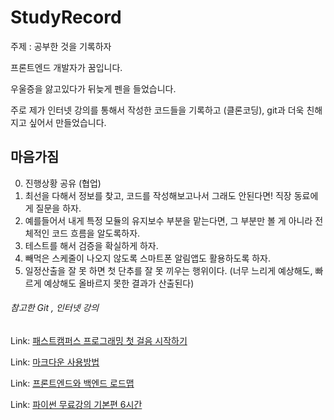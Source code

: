 # StudyRecord
주제 : 공부한 것을 기록하자


프론트엔드 개발자가 꿈입니다.

우울증을 앓고있다가 뒤늦게 펜을 들었습니다.

주로 제가 인터넷 강의를 통해서 작성한 코드들을 기록하고 (클론코딩), git과 더욱 친해지고 싶어서 만들었습니다.


## 마음가짐
0. 진행상황 공유 (협업)
1. 최선을 다해서 정보를 찾고, 코드를 작성해보고나서 그래도 안된다면! 직장 동료에게 질문을 하자.
2. 예를들어서 내게 특정 모듈의 유지보수 부분을 맡는다면, 그 부분만 볼 게 아니라 전체적인 코드 흐름을 알도록하자.
3. 테스트를 해서 검증을 확실하게 하자.
4. 빼먹은 스케줄이 나오지 않도록 스마트폰 알림앱도 활용하도록 하자.
5. 일정산출을 잘 못 하면 첫 단추를 잘 못 끼우는 행위이다. (너무 느리게 예상해도, 빠르게 예상해도 올바르지 못한 결과가 산출된다)


###### 참고한 Git , 인터넷 강의 
Link: [패스트캠퍼스 프로그래밍 첫 걸음 시작하기](https://github.com/SeongJaeMoon/FastCampusWebPythonBasic, "패스트캠퍼스 프로그래밍 첫 걸음")

Link: [마크다운 사용방법](https://gist.github.com/ihoneymon/652be052a0727ad59601, "마크다운 사용방법")

Link: [프론트엔드와 백엔드 로드맵](https://github.com/devJang/developer-roadmap, "프론트엔드 백엔드 로드맵")

Link: [파이썬 무료강의 기본편 6시간](https://www.inflearn.com/course/%EB%82%98%EB%8F%84%EC%BD%94%EB%94%A9-%ED%8C%8C%EC%9D%B4%EC%8D%AC-%EA%B8%B0%EB%B3%B8/dashboard, "파이썬 무료 강의 (기본편) - 6시간 뒤면 나도 개발자")
